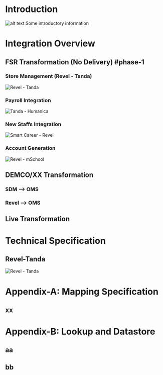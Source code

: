 # Introduction

![alt text][solution_overview]
Some introductory information

# Integration Overview
## FSR Transformation (No Delivery) #phase-1
### Store Management (Revel - Tanda)
![Revel - Tanda][revel_tanda_component_integration]

### Payroll Integration
![Tanda - Humanica][tanda_humanica_component_integration]

### New Staffs Integration
![Smart Career - Revel][smartcareer_revel_component_integration]

### Account Generation
![Revel - mSchool][revel_mschool_component_integration]


## DEMCO/XX Transformation
### SDM --> OMS
### Revel --> OMS
## Live Transformation

# Technical Specification
## Revel-Tanda
![Revel - Tanda][revel_tanda_wiring_diagram]

# Appendix-A: Mapping Specification
  ## xx

# Appendix-B: Lookup and Datastore
  ## aa
  ## bb


[solution_overview]: https://www.lucidchart.com/publicSegments/view/e1391c4a-f9fe-4374-a876-0c9352342e06/image.png "Solution Overview"

[revel_tanda_component_integration]: https://www.lucidchart.com/publicSegments/view/6aa90135-4840-4faf-b845-cbce73e8077f/image.png "High Level Integraion of Revel and Tanda"

[tanda_humanica_component_integration]: https://www.lucidchart.com/publicSegments/view/216ddd53-f3c6-4d22-9ec6-c258e7c71ad4/image.png "High Level Integraion of Tanda and Humanica"

[smartcareer_revel_component_integration]: https://www.lucidchart.com/publicSegments/view/68fdfc1b-8c58-49cb-9796-5b2105e3826d/image.png "High Level Integraion of Smart Career and Revel"

[revel_mschool_component_integration]: https://www.lucidchart.com/publicSegments/view/39c4437f-7686-4096-95e5-fab928f8a3b0/image.png "High Level Integraion of Revel and mSchool"

[revel_tanda_wiring_diagram]: https://www.lucidchart.com/publicSegments/view/a4ededd4-8869-4a3c-bb02-f23f99679d1d/image.png "Wiring Diagram - Revel and Tanda"
